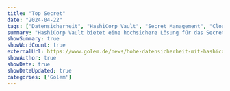 ```yaml
---
title: "Top Secret"
date: "2024-04-22"
tags: ["Datensicherheit", "HashiCorp Vault", "Secret Management", "Cloud Security", "IT-Sicherheit"]
summary: "HashiCorp Vault bietet eine hochsichere Lösung für das Secret Management. In diesem Artikel zeigen wir die Kernfeatures und Anwendungsfälle dieses mächtigen Tools."
showSummary: true
showWordCount: true
externalUrl: https://www.golem.de/news/hohe-datensicherheit-mit-hashicorp-vault-top-secret-2404-184249.html
showAuthor: true
showDate: true
showDateUpdated: true
categories: ['Golem']
--- 
```

